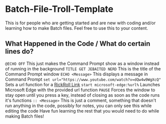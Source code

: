 # Batch-File-Troll-Template
This is for people who are getting started and are new with coding and/or learning how to make Batch files. Feel free to use this to your content.

## What Happened in the Code / What do certain lines do?
`@ECHO OFF` This just makes the Command Prompt show as a window instead of running in the background
`TITLE GET JEBAITED NERD` This is the title of the Command Prompt window
`ECHO <Message>` This displays a message in Command Prompt
`set url="https://www.youtube.com/watch?v=dQw4w9WgXcQ"` Sets a url function for a [RickRoll Link](https://www.youtube.com/watch?v=dQw4w9WgXcQ)
`start microsoft-edge:%url%` Launches Microsoft Edge with the provided url function
`PAUSE` Forces the window to stay open until you press a key, instead of closing as soon as the code runs it's functions
`:: <Message>` This is just a comment, something that doesn't run anything in the code, possibly for notes, you can only see this while editing the code
Have fun learning the rest that you would need to do while making Batch files!
